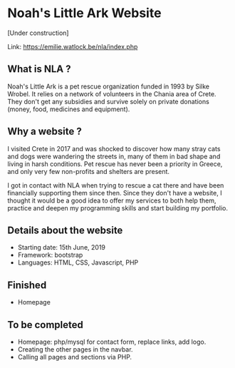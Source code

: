# Noah's Little Ark Website

[Under construction]

Link: https://emilie.watlock.be/nla/index.php

## What is NLA ?

Noah's Little Ark is a pet rescue organization funded in 1993 by Silke Wrobel. It relies on a network of volunteers in the Chania area of Crete. They don't get any subsidies and survive solely on private donations (money, food, medicines and equipment).

## Why a website ?

I visited Crete in 2017 and was shocked to discover how many stray cats and dogs were wandering the streets in, many of them in bad shape and living in harsh conditions. Pet rescue has never been a priority in Greece, and only very few non-profits and shelters are present. 

I got in contact with NLA when trying to rescue a cat there and have been financially supporting them since then. Since they don't have a website, I thought it would be a good idea to offer my services to both help them, practice and deepen my programming skills and start building my portfolio.

## Details about the website

* Starting date: 15th June, 2019
* Framework: bootstrap
* Languages: HTML, CSS, Javascript, PHP

## Finished

* Homepage

## To be completed

* Homepage: php/mysql for contact form, replace links, add logo.
* Creating the other pages in the navbar.
* Calling all pages and sections via PHP.
